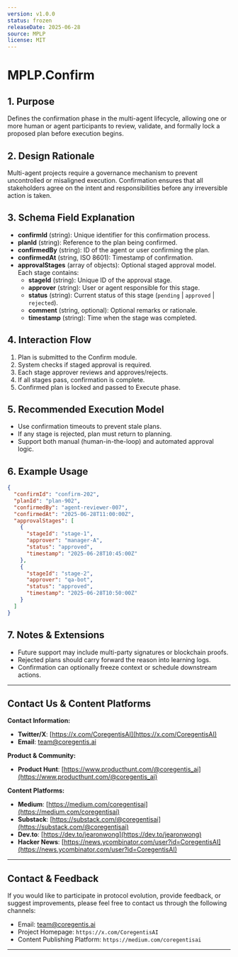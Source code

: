 ```yaml
---
version: v1.0.0
status: frozen
releaseDate: 2025-06-28
source: MPLP
license: MIT
---
```


# MPLP.Confirm

## 1. Purpose
Defines the confirmation phase in the multi-agent lifecycle, allowing one or more human or agent participants to review, validate, and formally lock a proposed plan before execution begins.

## 2. Design Rationale
Multi-agent projects require a governance mechanism to prevent uncontrolled or misaligned execution. Confirmation ensures that all stakeholders agree on the intent and responsibilities before any irreversible action is taken.

## 3. Schema Field Explanation
- **confirmId** (string): Unique identifier for this confirmation process.
- **planId** (string): Reference to the plan being confirmed.
- **confirmedBy** (string): ID of the agent or user confirming the plan.
- **confirmedAt** (string, ISO 8601): Timestamp of confirmation.
- **approvalStages** (array of objects): Optional staged approval model. Each stage contains:
  - **stageId** (string): Unique ID of the approval stage.
  - **approver** (string): User or agent responsible for this stage.
  - **status** (string): Current status of this stage (`pending` | `approved` | `rejected`).
  - **comment** (string, optional): Optional remarks or rationale.
  - **timestamp** (string): Time when the stage was completed.

## 4. Interaction Flow
1. Plan is submitted to the Confirm module.
2. System checks if staged approval is required.
3. Each stage approver reviews and approves/rejects.
4. If all stages pass, confirmation is complete.
5. Confirmed plan is locked and passed to Execute phase.

## 5. Recommended Execution Model
- Use confirmation timeouts to prevent stale plans.
- If any stage is rejected, plan must return to planning.
- Support both manual (human-in-the-loop) and automated approval logic.

## 6. Example Usage
```json
{
  "confirmId": "confirm-202",
  "planId": "plan-902",
  "confirmedBy": "agent-reviewer-007",
  "confirmedAt": "2025-06-28T11:00:00Z",
  "approvalStages": [
    {
      "stageId": "stage-1",
      "approver": "manager-A",
      "status": "approved",
      "timestamp": "2025-06-28T10:45:00Z"
    },
    {
      "stageId": "stage-2",
      "approver": "qa-bot",
      "status": "approved",
      "timestamp": "2025-06-28T10:50:00Z"
    }
  ]
}
```

## 7. Notes & Extensions
- Future support may include multi-party signatures or blockchain proofs.
- Rejected plans should carry forward the reason into learning logs.
- Confirmation can optionally freeze context or schedule downstream actions.

---

## Contact Us & Content Platforms

**Contact Information:**
- **Twitter/X**: [https://x.com/CoregentisAI](https://x.com/CoregentisAI)
- **Email**: team@coregentis.ai

**Product & Community:**
- **Product Hunt**: [https://www.producthunt.com/@coregentis_ai](https://www.producthunt.com/@coregentis_ai)

**Content Platforms:**
- **Medium**: [https://medium.com/coregentisai](https://medium.com/coregentisai)
- **Substack**: [https://substack.com/@coregentisai](https://substack.com/@coregentisai)
- **Dev.to**: [https://dev.to/jearonwong](https://dev.to/jearonwong)
- **Hacker News**: [https://news.ycombinator.com/user?id=CoregentisAI](https://news.ycombinator.com/user?id=CoregentisAI)

---

## Contact & Feedback

If you would like to participate in protocol evolution, provide feedback, or suggest improvements, please feel free to contact us through the following channels:

- Email: team@coregentis.ai
- Project Homepage: `https://x.com/CoregentisAI`
- Content Publishing Platform: `https://medium.com/coregentisai`

---

